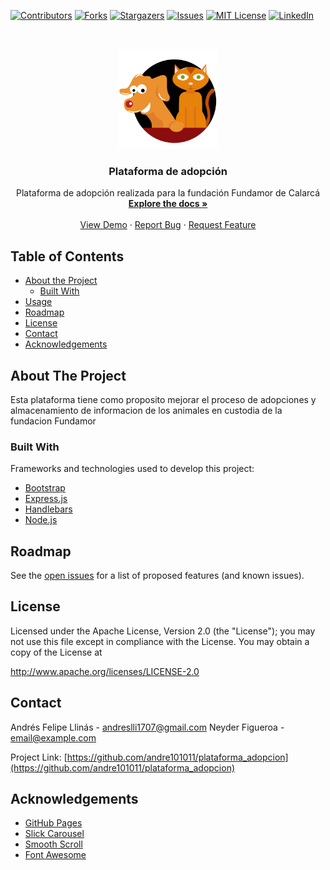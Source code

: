 
<!-- PROJECT SHIELDS -->
[![Contributors][contributors-shield]][contributors-url]
[![Forks][forks-shield]][forks-url]
[![Stargazers][stars-shield]][stars-url]
[![Issues][issues-shield]][issues-url]
[![MIT License][license-shield]][license-url]
[![LinkedIn][linkedin-shield]][linkedin-url]



<!-- PROJECT LOGO -->
<br />
<p align="center">
  <a href="https://github.com/andre101011/plataforma_adopcion">
    <img src="/src/public/img/isotipo.png" alt="Logo" width="160" height="160">
  </a>

  <h3 align="center">Plataforma de adopción</h3>

  <p align="center">
    Plataforma de adopción realizada para la fundación Fundamor de Calarcá
    <br />
    <a href="https://github.com/andre101011/plataforma_adopcion/tree/master/docs"><strong>Explore the docs »</strong></a>
    <br />
    <br />
    <a href="https://github.com/andre101011/plataforma_adopcion">View Demo</a>
    ·
    <a href="https://github.com/andre101011/plataforma_adopcion/issues">Report Bug</a>
    ·
    <a href="https://github.com/andre101011/plataforma_adopcion/issues">Request Feature</a>
  </p>
</p>



<!-- TABLE OF CONTENTS -->
## Table of Contents

* [About the Project](#about-the-project)
  * [Built With](#built-with)
* [Usage](#usage)
* [Roadmap](#roadmap)
* [License](#license)
* [Contact](#contact)
* [Acknowledgements](#acknowledgements)



<!-- ABOUT THE PROJECT -->
## About The Project

<!-- [![Product Name Screen Shot][product-screenshot]](https://example.com)-->

Esta plataforma tiene como proposito mejorar el proceso de adopciones y almacenamiento de informacion de los animales en custodia de la fundacion Fundamor

### Built With
Frameworks and technologies used to develop this project:
* [Bootstrap](https://getbootstrap.com)
* [Express.js](https://expressjs.com/)
* [Handlebars](https://handlebarsjs.com/)
* [Node.js](https://nodejs.org/)


<!--
***<!-- USAGE EXAMPLES --*>
***## Usage
***
***Use this space to show useful examples of how a project can be used. Additional screenshots, code examples ***and demos work well in this space. You may also link to more resources.
***
***_For more examples, please refer to the [Documentation](https://example.com)_
-->


<!-- ROADMAP -->
## Roadmap

See the [open issues](https://github.com/andre101011/plataforma_adopcion/issues) for a list of proposed features (and known issues).


<!-- LICENSE -->
## License

Licensed under the Apache License, Version 2.0 (the "License");
you may not use this file except in compliance with the License.
You may obtain a copy of the License at

http://www.apache.org/licenses/LICENSE-2.0


<!-- CONTACT -->
## Contact

Andrés Felipe Llinás - andreslli1707@gmail.com
Neyder Figueroa - email@example.com

Project Link: [https://github.com/andre101011/plataforma_adopcion](https://github.com/andre101011/plataforma_adopcion)


<!-- ACKNOWLEDGEMENTS -->
## Acknowledgements
* [GitHub Pages](https://pages.github.com)
* [Slick Carousel](https://kenwheeler.github.io/slick)
* [Smooth Scroll](https://github.com/cferdinandi/smooth-scroll)
* [Font Awesome](https://fontawesome.com)





<!-- MARKDOWN LINKS & IMAGES -->
<!-- https://www.markdownguide.org/basic-syntax/#reference-style-links -->
[contributors-shield]: https://img.shields.io/github/contributors/othneildrew/Best-README-Template.svg?style=flat-square
[contributors-url]: https://github.com/andre101011/plataforma_adopcion/graphs/contributors
[forks-shield]: https://img.shields.io/github/forks/andre101011/plataforma_adopcion.svg?style=flat-square
[forks-url]: https://img.shields.io/github/forks/andre101011/plataforma_adopcion/network/members
[stars-shield]: https://img.shields.io/github/stars/andre101011/plataforma_adopcion.svg?style=flat-square
[stars-url]: https://img.shields.io/github/forks/andre101011/plataforma_adopcion/stargazers
[issues-shield]: https://img.shields.io/github/issues/andre101011/plataforma_adopcion.svg?style=flat-square
[issues-url]: https://img.shields.io/github/forks/andre101011/plataforma_adopcion/issues
[license-shield]: https://img.shields.io/github/license/andre101011/plataforma_adopcion.svg?style=flat-square
[license-url]: https://github.com/andre101011/plataforma_adopcion/blob/master/LICENSE
[linkedin-shield]: https://img.shields.io/badge/-LinkedIn-black.svg?style=flat-square&logo=linkedin&colorB=555
[linkedin-url]: https://www.linkedin.com/in/andreslli17/
[product-screenshot]: docs/screenshot1.png
